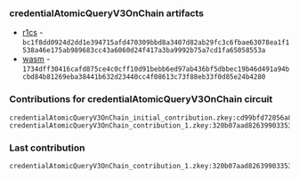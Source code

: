 ### credentialAtomicQueryV3OnChain artifacts

- [r1cs](./contributions/credentialAtomicQueryV3OnChain/credentialAtomicQueryV3OnChain.r1cs) - `bc1f8dd0924d2dd1e394715afd470309bbd8a3407d82ab29fc3c6fbae63078ea1f1538a46e175ab989683cc43a6060d24f417a3ba9992b75a7cd1fa65058553a`
- [wasm](./contributions/credentialAtomicQueryV3OnChain/credentialAtomicQueryV3OnChain.wasm) - `1734dff30416cafd875ce4c0cff10d91bebb6ed97ab436bf5dbbec19b46d491a94bcbd84b81269eba38441b632d23440cc4f08613c73f88eb33f0d85e24b4280`

### Contributions for credentialAtomicQueryV3OnChain circuit

```
credentialAtomicQueryV3OnChain_initial_contribution.zkey:cd99bfd72056a8df9cfa8e67ad91cd98195baeac2e263dd1d501d16916b20b7d1e1d74fd5096a19bb7b63be87d3d57a7b1793aabe93067449c5faab4e5975ebe
credentialAtomicQueryV3OnChain_contribution_1.zkey:320b07aad82639903353006754b28aef8bf03309a267215b12b9de9f5eb3605500c61f38a53f00aa6efabea1438fea547fc7c7702f3287adebd46ad1ea69f574
```

### Last contribution
```
credentialAtomicQueryV3OnChain_contribution_1.zkey:320b07aad82639903353006754b28aef8bf03309a267215b12b9de9f5eb3605500c61f38a53f00aa6efabea1438fea547fc7c7702f3287adebd46ad1ea69f574
```
